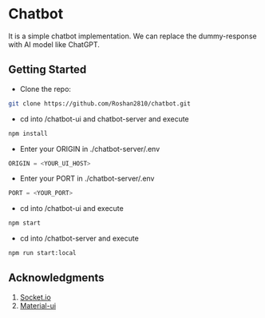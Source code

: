 # Chatbot
It is a simple chatbot implementation.
We can replace the dummy-response with AI model like ChatGPT.

## Getting Started

* Clone the repo:
```sh
git clone https://github.com/Roshan2810/chatbot.git
``` 
* cd into /chatbot-ui and chatbot-server and execute
```sh 
npm install
```
* Enter your ORIGIN in ./chatbot-server/.env
```js
ORIGIN = <YOUR_UI_HOST>
```
* Enter your PORT in ./chatbot-server/.env
```js
PORT = <YOUR_PORT>
```
* cd into /chatbot-ui and execute 
```sh
npm start
```
* cd into /chatbot-server and execute 
```sh
npm run start:local
```

## Acknowledgments

1. [Socket.io](https://socket.io/)
2. [Material-ui](https://mui.com/material-ui/)
